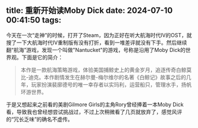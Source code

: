 title: 重新开始读Moby Dick
date: 2024-07-10 00:41:50
tags:
---

今天在一次“走神”的时候，打开了Steam，因为正好在听大航海时代IV的OST，就搜了一下大航海时代IV重制版有没有打折，看到一堆差评就没有下手。然后继续翻“航海”游戏，发现一个叫做"Nantucket"的游戏，号称是沿用了Moby Dick的世界观。下面是它的简介：
> 本作是一款航海策略游戏，体验美国捕鲸史上的黄金岁月，追逐传奇白鲸莫比-迪克。本作剧情发生在赫尔曼-梅尔维尔的名著《白鲸记》故事之后的几年，玩家扮演裴廓德号的唯一幸存者以实玛利，运营船只，管理水手，扬帆环游世界。

于是又想起来之前看的美剧Gilmore Girls的主角Rory曾经捧着一本Moby Dick看，导致我也曾经想尝试挑战过，不过上次稍微看了几页就放弃了，感觉风评的“冗长乏味”的确名不虚传。